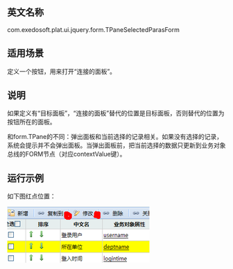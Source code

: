 ## 英文名称 ##

com.exedosoft.plat.ui.jquery.form.TPaneSelectedParasForm

## 适用场景 ##

定义一个按钮，用来打开“连接的面板”。

## 说明 ##

如果定义有“目标面板”，“连接的面板”替代的位置是目标面板，否则替代的位置为按钮所在的面板。

和form.TPane的不同：弹出面板和当前选择的记录相关。如果没有选择的记录，系统会提示并不会弹出面板。当弹出面板前，把当前选择的数据只更新到业务对象总线的FORM节点（对应contextValue键）。

## 运行示例 ##

如下图红点位置：

<img src='imgs/T_PaneSelected.png ' />
